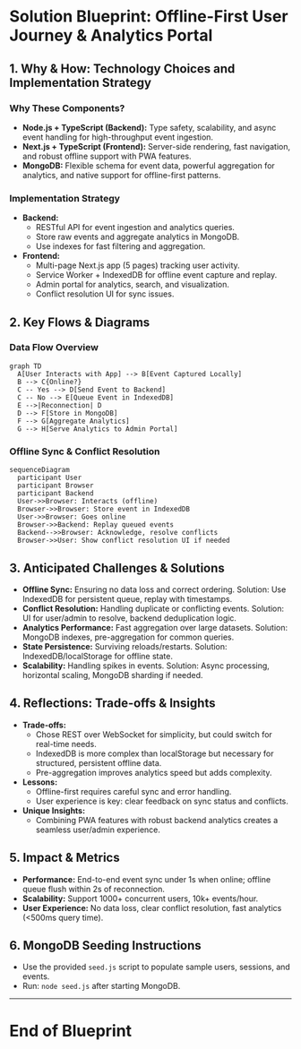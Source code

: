 # Solution Blueprint: Offline-First User Journey & Analytics Portal

## 1. Why & How: Technology Choices and Implementation Strategy

### Why These Components?
- **Node.js + TypeScript (Backend):** Type safety, scalability, and async event handling for high-throughput event ingestion.
- **Next.js + TypeScript (Frontend):** Server-side rendering, fast navigation, and robust offline support with PWA features.
- **MongoDB:** Flexible schema for event data, powerful aggregation for analytics, and native support for offline-first patterns.

### Implementation Strategy
- **Backend:**
  - RESTful API for event ingestion and analytics queries.
  - Store raw events and aggregate analytics in MongoDB.
  - Use indexes for fast filtering and aggregation.
- **Frontend:**
  - Multi-page Next.js app (5 pages) tracking user activity.
  - Service Worker + IndexedDB for offline event capture and replay.
  - Admin portal for analytics, search, and visualization.
  - Conflict resolution UI for sync issues.

## 2. Key Flows & Diagrams

### Data Flow Overview
```mermaid
graph TD
  A[User Interacts with App] --> B[Event Captured Locally]
  B --> C{Online?}
  C -- Yes --> D[Send Event to Backend]
  C -- No --> E[Queue Event in IndexedDB]
  E -->|Reconnection| D
  D --> F[Store in MongoDB]
  F --> G[Aggregate Analytics]
  G --> H[Serve Analytics to Admin Portal]
```

### Offline Sync & Conflict Resolution
```mermaid
sequenceDiagram
  participant User
  participant Browser
  participant Backend
  User->>Browser: Interacts (offline)
  Browser->>Browser: Store event in IndexedDB
  User->>Browser: Goes online
  Browser->>Backend: Replay queued events
  Backend-->>Browser: Acknowledge, resolve conflicts
  Browser->>User: Show conflict resolution UI if needed
```

## 3. Anticipated Challenges & Solutions
- **Offline Sync:** Ensuring no data loss and correct ordering. Solution: Use IndexedDB for persistent queue, replay with timestamps.
- **Conflict Resolution:** Handling duplicate or conflicting events. Solution: UI for user/admin to resolve, backend deduplication logic.
- **Analytics Performance:** Fast aggregation over large datasets. Solution: MongoDB indexes, pre-aggregation for common queries.
- **State Persistence:** Surviving reloads/restarts. Solution: IndexedDB/localStorage for offline state.
- **Scalability:** Handling spikes in events. Solution: Async processing, horizontal scaling, MongoDB sharding if needed.

## 4. Reflections: Trade-offs & Insights
- **Trade-offs:**
  - Chose REST over WebSocket for simplicity, but could switch for real-time needs.
  - IndexedDB is more complex than localStorage but necessary for structured, persistent offline data.
  - Pre-aggregation improves analytics speed but adds complexity.
- **Lessons:**
  - Offline-first requires careful sync and error handling.
  - User experience is key: clear feedback on sync status and conflicts.
- **Unique Insights:**
  - Combining PWA features with robust backend analytics creates a seamless user/admin experience.

## 5. Impact & Metrics
- **Performance:** End-to-end event sync under 1s when online; offline queue flush within 2s of reconnection.
- **Scalability:** Support 1000+ concurrent users, 10k+ events/hour.
- **User Experience:** No data loss, clear conflict resolution, fast analytics (<500ms query time).

## 6. MongoDB Seeding Instructions
- Use the provided `seed.js` script to populate sample users, sessions, and events.
- Run: `node seed.js` after starting MongoDB.

---

# End of Blueprint 